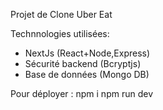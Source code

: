 Projet de Clone Uber Eat

Technnologies utilisées:
-  NextJs (React+Node,Express)
-  Sécurité backend (Bcryptjs)
-  Base de données (Mongo DB)
  
Pour déployer :
npm i
npm run dev
